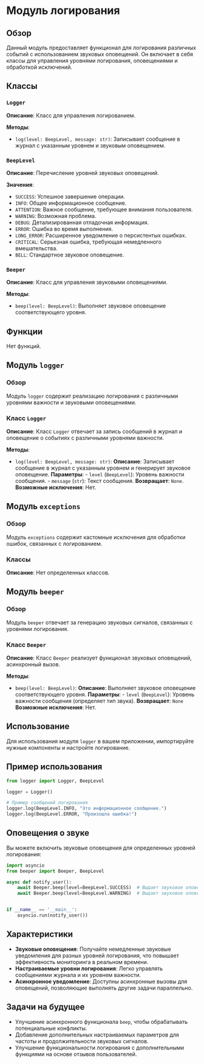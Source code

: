 # Модуль логирования

## Обзор

Данный модуль предоставляет функционал для логирования различных событий с использованием звуковых оповещений.  Он включает в себя классы для управления уровнями логирования, оповещениями и обработкой исключений.

## Классы

### `Logger`

**Описание**:  Класс для управления логированием.

**Методы**:

- `log(level: BeepLevel, message: str)`:  Записывает сообщение в журнал с указанным уровнем и звуковым оповещением.

### `BeepLevel`

**Описание**: Перечисление уровней звуковых оповещений.

**Значения**:
- `SUCCESS`: Успешное завершение операции.
- `INFO`: Общее информационное сообщение.
- `ATTENTION`: Важное сообщение, требующее внимания пользователя.
- `WARNING`: Возможная проблема.
- `DEBUG`: Детализированная отладочная информация.
- `ERROR`: Ошибка во время выполнения.
- `LONG_ERROR`: Расширенное уведомление о персистентых ошибках.
- `CRITICAL`: Серьезная ошибка, требующая немедленного вмешательства.
- `BELL`: Стандартное звуковое оповещение.


### `Beeper`

**Описание**: Класс для управления звуковыми оповещениями.

**Методы**:

- `beep(level: BeepLevel)`:  Выполняет звуковое оповещение соответствующего уровня.


## Функции


Нет функций.


## Модуль `logger`

### Обзор

Модуль `logger` содержит реализацию логирования с различными уровнями важности и звуковыми оповещениями.

### Класс `Logger`


**Описание**: Класс `Logger` отвечает за запись сообщений в журнал и оповещение о событиях с различными уровнями важности.

**Методы**:

- `log(level: BeepLevel, message: str)`:
    **Описание**: Записывает сообщение в журнал с указанным уровнем и генерирует звуковое оповещение.
    **Параметры**:
        - `level` (`BeepLevel`): Уровень важности сообщения.
        - `message` (`str`): Текст сообщения.
    **Возвращает**: `None`.
    **Возможные исключения**:  Нет.

## Модуль `exceptions`

### Обзор

Модуль `exceptions` содержит кастомные исключения для обработки ошибок, связанных с логированием.

### Классы

**Описание**: Нет определенных классов.


## Модуль `beeper`

### Обзор

Модуль `beeper` отвечает за генерацию звуковых сигналов, связанных с уровнями логирования.


### Класс `Beeper`

**Описание**: Класс `Beeper` реализует функционал звуковых оповещений, асинхронный вызов.

**Методы**:

- `beep(level: BeepLevel)`:
    **Описание**: Выполняет звуковое оповещение соответствующего уровня.
    **Параметры**:
        - `level` (`BeepLevel`): Уровень важности сообщения (определяет тип звука).
    **Возвращает**: `None`
    **Возможные исключения**:  Нет.


## Использование

Для использования модуля `logger` в вашем приложении, импортируйте нужные компоненты и настройте логирование.

## Пример использования

```python
from logger import Logger, BeepLevel

logger = Logger()

# Пример сообщений логирования
logger.log(BeepLevel.INFO, "Это информационное сообщение.")
logger.log(BeepLevel.ERROR, "Произошла ошибка!")
```

## Оповещения о звуке

Вы можете включить звуковые оповещения для определенных уровней логирования:


```python
import asyncio
from beeper import Beeper, BeepLevel

async def notify_user():
    await Beeper.beep(level=BeepLevel.SUCCESS)  # Выдает звуковое оповещение об успехе
    await Beeper.beep(level=BeepLevel.WARNING)  # Выдает звуковое оповещение об ошибке


if __name__ == '__main__':
    asyncio.run(notify_user())
```

## Характеристики

- **Звуковые оповещения**: Получайте немедленные звуковые уведомления для разных уровней логирования, что повышает эффективность мониторинга в реальном времени.
- **Настраиваемые уровни логирования**: Легко управлять сообщениями журнала и их уровнем важности.
- **Асинхронное уведомление**: Доступны асинхронные вызовы для оповещений, позволяющие выполнять другие задачи параллельно.


## Задачи на будущее

- Улучшение асинхронного функционала `beep`, чтобы обрабатывать потенциальные конфликты.
- Добавление дополнительных настраиваемых параметров для частоты и продолжительности звуковых сигналов.
- Улучшение функциональности логирования с дополнительными функциями на основе отзывов пользователей.
